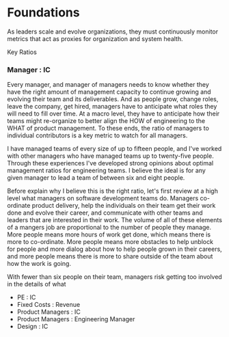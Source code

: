 # Foundations
As leaders scale and evolve organizations, they must continuously monitor metrics that act as proxies for organization and system health.

Key Ratios

### Manager : IC
Every manager, and manager of managers needs to know whether they have the right amount of management capacity to continue growing and evolving their team and its deliverables. And as people grow, change roles, leave the company, get hired, managers have to anticipate what roles they will need to fill over time. At a macro level, they have to anticipate how their teams might re-organize to better align the HOW of engineering to the WHAT of product management. To these ends, the ratio of managers to individual contributors is a key metric to watch for all managers.

I have managed teams of every size of up to fifteen people, and I've worked with other managers who have managed teams up to twenty-five people. Through these experiences I've developed strong opinions about optimal management ratios for engineering teams. I believe the ideal is for any given manager to lead a team of between six and eight people.

Before explain why I believe this is the right ratio, let's first review at a high level what managers on software development teams do. Managers co-ordinate product delivery, help the individuals on their team get their work done and evolve their career, and communicate with other teams and leaders that are interested in their work. The volume of all of these elements of a mangers job are proportional to the number of people they manage. More people means more hours of work get done, which means there is more to co-ordinate. More people means more obstacles to help unblock for people and more dialog about how to help people grown in their careers, and more people means there is more to share outside of the team about how the work is going.

With fewer than six people on their team, managers risk getting too involved in the details of what 

* PE : IC
* Fixed Costs : Revenue
* Product Managers : IC
* Product Managers : Engineering Manager
* Design : IC